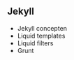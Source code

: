 ## Jekyll

<ul>
<li>Jekyll concepten</li>
<li>Liquid templates</li>
<li>Liquid filters</li>
<li class="highlight-blue fragment">Grunt</li>
</ul>
